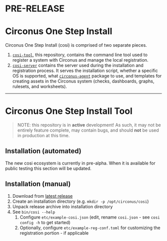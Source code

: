 # PRE-RELEASE

# Circonus One Step Install

Circonus One Step Install (cosi) is comprised of two separate pieces.

1. [`cosi-tool`](https://github.com/circonus-labs/cosi-tool), this repository, contains the command line tool used to register a system with Circonus and manage the local registration.
1. [`cosi-server`](https://github.com/circonus-labs/cosi-server) contains the server used during the installation and registration process. It serves the installation script, whether a specific OS is supported, what [`circonus-agent`](https://github.com/circonus-labs/circonus-agent) package to use, and templates for creating assets in the Circonus system (checks, dashboards, graphs, rulesets, and worksheets).

---

# Circonus One Step Install Tool

> NOTE: this repository is in **active** development! As such, it may not be entirely feature complete, may contain bugs, and should **not** be used in production at this time.

## Installation (automated)

The new cosi ecosystem is currently in pre-alpha. When it is available for public testing this section will be updated.

## Installation (manual)

1. Download from [latest release](https://github.com/circonus-labs/cosi-tool/releases/latest)
1. Create an installation directory (e.g. `mkdir -p /opt/circonus/cosi`)
1. Unpack release archive into installation directory
1. See `bin/cosi --help`
    1. Configure `etc/example-cosi.json` (edit, rename `cosi.json` - see `cosi config -h` to get started)
    1. Optionally, configure `etc/example-reg-conf.toml` for customizing the registration portion - if applicable
